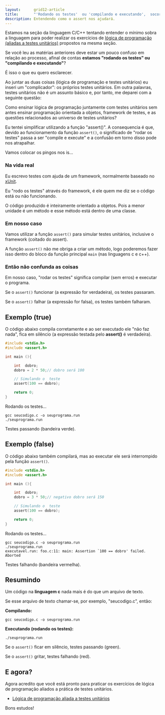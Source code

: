 ```yaml
---
layout:      grid12-article
title:       "'Rodando os testes'  ou 'compilando e executando',  socorro ?"
description: Entendendo como o assert nos ajudará.
---
```


Estamos na seção da linguagem C/C++ tentando entender o mínimo sobra a linguagem para poder realizar os exercícios
 de [lógica de programação (aliadas a testes unitários)](/logica-de-programacao/) propostos na mesma seção.

Se você leu as matérias anteriores deve estar um pouco confuso em relação ao processo, afinal de contas __estamos 
"rodando os testes" ou "compilando e executando"__?

É isso o que eu quero esclarecer.

Ao juntar as duas coisas (lógica de programação e testes unitários) eu inseri um "complicador": os próprios testes unitários.
Em outra palavras, testes unitários não é um assunto básico e, por tanto, me deparei com a seguinte questão:

Como ensinar lógica de programação juntamente com testes unitários sem antes ensinar programação orientada a objetos, 
framework de testes, e as questões relacionados ao universo de testes unitários?

Eu tentei simplificar utilizando a função "assert()". A consequencia é que, devido ao funcionamento da função `assert()`,
o significado de "rodar os testes" passa a ser "compile e execute" e a confusão em torno disso pode nos atrapalhar.

Vamos colocar os pingos nos is...



### Na vida real

Eu escrevo testes com ajuda de um framework, normalmente baseado no [xUnit](http://en.wikipedia.org/wiki/XUnit "link-externo").

Eu "rodo os testes" através do framework, é ele quem me diz se o código está ou não funcionando.

O código produzido é inteiramente orientado a objetos. Pois a menor unidade é um método e esse método está dentro de
uma classe.


### Em nosso caso

Vamos utilizar a função `assert()` para simular testes unitários, inclusive o framework (coitado do assert).

A função `assert()` não me obriga a criar um método, logo poderemos fazer isso dentro do bloco da função principal `main` 
(nas linguagens c e c++).



### Então não confunda as coisas

Em nosso caso, "rodar os testes" significa compilar (sem erros) e executar o programa.

Se o `assert()` funcionar (a expressão for verdadeira), os testes passaram.

Se o `assert()` falhar (a expressão for falsa), os testes também falharam.


Exemplo (true)
---

O código abaixo compila corretamente e ao ser executado ele "não faz nada", fica em silêncio (a expressão testada pelo
 __assert()__ é verdadeira).

```c
#include <stdio.h>
#include <assert.h>

int main (){

    int  dobro;
    dobro = 2 * 50;// dobro será 100

    // Simulando o  teste
    assert(100 == dobro);

    return 0;
}
```

Rodando os testes...

    gcc seucodigo.c -o seuprograma.run
    ./seuprograma.run


Testes passando (bandeira verde).



Exemplo (false)
---

O código abaixo também compilará, mas ao executar ele será interrompido pela função `assert()`.


```c
#include <stdio.h>
#include <assert.h>

int main (){

    int  dobro;
    dobro = 3 * 50;// negativo dobro será 150

    // Simulando o  teste
    assert(100 == dobro);

    return 0;
}
```

Rodando os testes...

    gcc seucodigo.c -o seuprograma.run
    ./seuprograma.run
    executavel.run: foo.c:11: main: Assertion `100 == dobro' failed.
    Aborted

Testes falhando (bandeira vermelha).




Resumindo
---

Um código na __linguagem c__ nada mais é do que um arquivo de texto.

Se esse arquivo de texto chamar-se, por exemplo, "seucodigo.c", então:


__Compilando:__

    gcc seucodigo.c -o seuprograma.run

__Executando (rodando os testes):__

    ./seuprograma.run

Se o `assert()` ficar em silêncio, testes passando (green).

Se o `assert()` gritar, testes falhando (red).



E agora?
---

Agora acredito que você está pronto para praticar os exercícios de lógica de programação aliados a prática de testes
unitários.

- [Lógica de programação aliada a testes unitários](/logica-de-programacao/)

 Bons estudos!